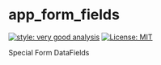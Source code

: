 # app_form_fields

[![style: very good analysis][very_good_analysis_badge]][very_good_analysis_link]
[![License: MIT][license_badge]][license_link]

Special Form DataFields

[license_badge]: https://img.shields.io/badge/license-MIT-blue.svg
[license_link]: https://opensource.org/licenses/MIT
[very_good_analysis_badge]: https://img.shields.io/badge/style-very_good_analysis-B22C89.svg
[very_good_analysis_link]: https://pub.dev/packages/very_good_analysis
